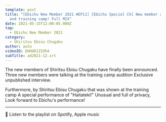 ```yaml
---
template: post
title: "[Ebichu New Member 2021 #EP11] [Ebichu Special Ch] New member audition
  and training camp! Full MIX"
date: 2021-05-15T12:00:05.000Z
tag:
  - Ebichu New Member 2021
category:
  - Shiritsu Ebisu Chugaku
author: auto
videoID: EHHUD1ZIOh4
subTitle: ad2021-12.srt
---
```

The new members of Shiritsu Ebisu Chugaku have finally been announced.
Three new members were talking at the training camp audition
Exclusive unpublished interview.

Furthermore, by Shiritsu Ebisu Chugaku that was shown at the training camp
A special performance of "Haitateki!"
Unusual and full of privacy,
Look forward to Ebichu's performance!

---

🎵 Listen to the playlist on Spotify, Apple music